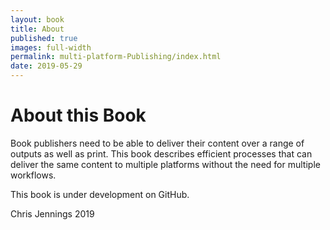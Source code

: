 ```yaml
---
layout: book
title: About
published: true
images: full-width
permalink: multi-platform-Publishing/index.html
date: 2019-05-29
---
```

# About this Book

Book publishers need to be able to deliver their content over a range of outputs as well as print. This book describes efficient processes that can deliver the same content to multiple platforms without the need for multiple workflows.

This book is under development on GitHub.

Chris Jennings 2019
